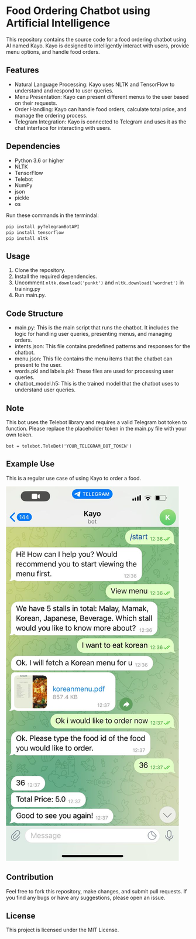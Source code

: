 # Food Ordering Chatbot using Artificial Intelligence

This repository contains the source code for a food ordering chatbot using AI named Kayo. Kayo is designed to intelligently interact with users, provide menu options, and handle food orders.

## Features

- Natural Language Processing: Kayo uses NLTK and TensorFlow to understand and respond to user queries.
- Menu Presentation: Kayo can present different menus to the user based on their requests.
- Order Handling: Kayo can handle food orders, calculate total price, and manage the ordering process.
- Telegram Integration: Kayo is connected to Telegram and uses it as the chat interface for interacting with users.

## Dependencies

- Python 3.6 or higher
- NLTK
- TensorFlow
- Telebot
- NumPy
- json
- pickle
- os

Run these commands in the termindal:

```
pip install pyTelegramBotAPI
pip install tensorflow
pip install nltk
```

## Usage

1. Clone the repository.
2. Install the required dependencies.
3. Uncomment `nltk.download('punkt')` and `nltk.download('wordnet')` in training.py
4. Run main.py.

## Code Structure

- main.py: This is the main script that runs the chatbot. It includes the logic for handling user queries, presenting menus, and managing orders.
- intents.json: This file contains predefined patterns and responses for the chatbot.
- menu.json: This file contains the menu items that the chatbot can present to the user.
- words.pkl and labels.pkl: These files are used for processing user queries.
- chatbot_model.h5: This is the trained model that the chatbot uses to understand user queries.

## Note

This bot uses the Telebot library and requires a valid Telegram bot token to function. Please replace the placeholder token in the main.py file with your own token.

```
bot = telebot.TeleBot('YOUR_TELEGRAM_BOT_TOKEN')
```

## Example Use

This is a regular use case of using Kayo to order a food.

![Example Screenshot](img/demo.jpeg)

## Contribution

Feel free to fork this repository, make changes, and submit pull requests. If you find any bugs or have any suggestions, please open an issue.

## License

This project is licensed under the MIT License.
